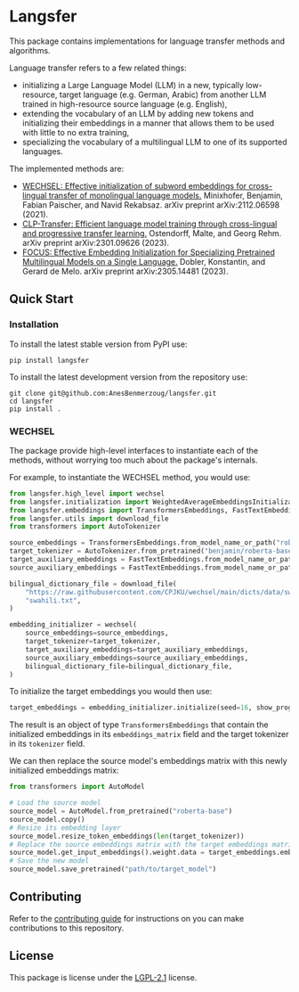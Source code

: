 # Langsfer

This package contains implementations for language transfer methods and algorithms.

Language transfer refers to a few related things:
- initializing a Large Language Model (LLM) in a new, typically low-resource, target language (e.g. German, Arabic)
  from another LLM trained in high-resource source language (e.g. English),
- extending the vocabulary of an LLM by adding new tokens and initializing their embeddings
  in a manner that allows them to be used with little to no extra training,
- specializing the vocabulary of a multilingual LLM to one of its supported languages. 

The implemented methods are:

- [WECHSEL: Effective initialization of subword embeddings for cross-lingual transfer of monolingual language models.](https://arxiv.org/abs/2112.06598) Minixhofer, Benjamin, Fabian Paischer, and Navid Rekabsaz. arXiv preprint arXiv:2112.06598 (2021).
- [CLP-Transfer: Efficient language model training through cross-lingual and progressive transfer learning.](https://arxiv.org/abs/2301.09626) Ostendorff, Malte, and Georg Rehm. arXiv preprint arXiv:2301.09626 (2023).
- [FOCUS: Effective Embedding Initialization for Specializing Pretrained Multilingual Models on a Single Language.](https://arxiv.org/abs/2305.14481) Dobler, Konstantin, and Gerard de Melo. arXiv preprint arXiv:2305.14481 (2023).

## Quick Start

### Installation

To install the latest stable version from PyPI use:

```shell
pip install langsfer
```

To install the latest development version from the repository use:

```shell
git clone git@github.com:AnesBenmerzoug/langsfer.git
cd langsfer
pip install .
```

### WECHSEL

The package provide high-level interfaces to instantiate each of the methods,
without worrying too much about the package's internals.

For example, to instantiate the WECHSEL method, you would use:

```python
from langsfer.high_level import wechsel
from langsfer.initialization import WeightedAverageEmbeddingsInitialization
from langsfer.embeddings import TransformersEmbeddings, FastTextEmbeddings
from langsfer.utils import download_file
from transformers import AutoTokenizer

source_embeddings = TransformersEmbeddings.from_model_name_or_path("roberta-base")
target_tokenizer = AutoTokenizer.from_pretrained("benjamin/roberta-base-wechsel-german")
target_auxiliary_embeddings = FastTextEmbeddings.from_model_name_or_path("en")
source_auxiliary_embeddings = FastTextEmbeddings.from_model_name_or_path("de")

bilingual_dictionary_file = download_file(
    "https://raw.githubusercontent.com/CPJKU/wechsel/main/dicts/data/swahili.txt",
    "swahili.txt",
)

embedding_initializer = wechsel(
    source_embeddings=source_embeddings,
    target_tokenizer=target_tokenizer,
    target_auxiliary_embeddings=target_auxiliary_embeddings,
    source_auxiliary_embeddings=source_auxiliary_embeddings,
    bilingual_dictionary_file=bilingual_dictionary_file,
)
```

To initialize the target embeddings you would then use:

```python
target_embeddings = embedding_initializer.initialize(seed=16, show_progress=True)
```

The result is an object of type `TransformersEmbeddings` that contain the initialized
embeddings in its `embeddings_matrix` field and the target tokenizer in its `tokenizer` field.

We can then replace the source model's embeddings matrix with this newly initialized embeddings matrix:

```python
from transformers import AutoModel

# Load the source model
source_model = AutoModel.from_pretrained("roberta-base")
source_model.copy()
# Resize its embedding layer
source_model.resize_token_embeddings(len(target_tokenizer))
# Replace the source embeddings matrix with the target embeddings matrix
source_model.get_input_embeddings().weight.data = target_embeddings.embeddings_matrix
# Save the new model
source_model.save_pretrained("path/to/target_model")
```

## Contributing

Refer to the [contributing guide](CONTRIBUTING.md) for instructions on you can make contributions to this repository.

## License

This package is license under the [LGPL-2.1](https://www.gnu.org/licenses/old-licenses/lgpl-2.1.en.html) license.

